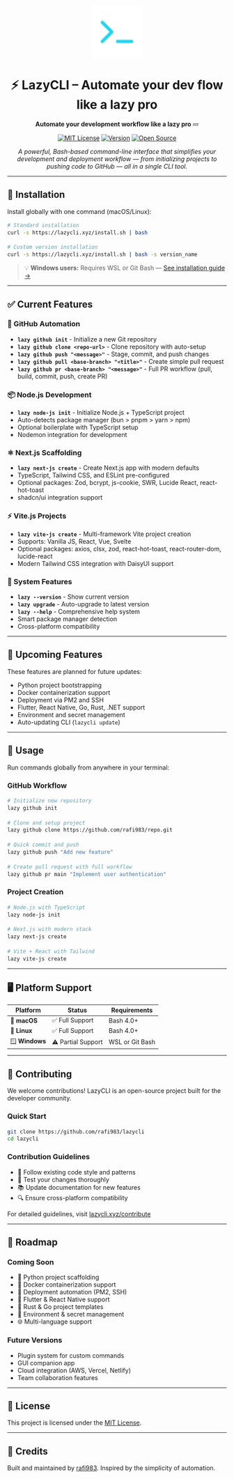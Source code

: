 <div align="center">
  <img src="./public/logo.png" alt="LazyCLI Logo" width="120" height="120">
  
  # ⚡ LazyCLI – Automate your dev flow like a lazy pro
  
  **Automate your development workflow like a lazy pro** 💤
  
  [![MIT License](https://img.shields.io/badge/License-MIT-green.svg)](https://choosealicense.com/licenses/mit/)
  [![Version](https://img.shields.io/badge/version-1.0.2-blue.svg)](https://github.com/rafi983/LazyCLI)
  [![Open Source](https://badges.frapsoft.com/os/v1/open-source.svg?v=103)](https://opensource.org/)
  
  *A powerful, Bash-based command-line interface that simplifies your development and deployment workflow — from initializing projects to pushing code to GitHub — all in a single CLI tool.*
</div>

---

## 🚀 Installation

Install globally with one command (macOS/Linux):

```bash
# Standard installation
curl -s https://lazycli.xyz/install.sh | bash

# Custom version installation
curl -s https://lazycli.xyz/install.sh | bash -s version_name
```

> 💡 **Windows users:** Requires WSL or Git Bash — [See installation guide →](https://lazycli.xyz/windows)

---

## ✅ Current Features

### 🐙 GitHub Automation

- **`lazy github init`** - Initialize a new Git repository
- **`lazy github clone <repo-url>`** - Clone repository with auto-setup
- **`lazy github push "<message>"`** - Stage, commit, and push changes
- **`lazy github pull <base-branch> "<title>"`** - Create simple pull request
- **`lazy github pr <base-branch> "<message>"`** - Full PR workflow (pull, build, commit, push, create PR)

### 📦 Node.js Development

- **`lazy node-js init`** - Initialize Node.js + TypeScript project
- Auto-detects package manager (bun > pnpm > yarn > npm)
- Optional boilerplate with TypeScript setup
- Nodemon integration for development

### ⚛️ Next.js Scaffolding

- **`lazy next-js create`** - Create Next.js app with modern defaults
- TypeScript, Tailwind CSS, and ESLint pre-configured
- Optional packages: Zod, bcrypt, js-cookie, SWR, Lucide React, react-hot-toast
- shadcn/ui integration support

### ⚡ Vite.js Projects

- **`lazy vite-js create`** - Multi-framework Vite project creation
- Supports: Vanilla JS, React, Vue, Svelte
- Optional packages: axios, clsx, zod, react-hot-toast, react-router-dom, lucide-react
- Modern Tailwind CSS integration with DaisyUI support

### 🔧 System Features

- **`lazy --version`** - Show current version
- **`lazy upgrade`** - Auto-upgrade to latest version
- **`lazy --help`** - Comprehensive help system
- Smart package manager detection
- Cross-platform compatibility

---

## 🔮 Upcoming Features

These features are planned for future updates:

- Python project bootstrapping
- Docker containerization support
- Deployment via PM2 and SSH
- Flutter, React Native, Go, Rust, .NET support
- Environment and secret management
- Auto-updating CLI (`lazycli update`)

---

## 🧪 Usage

Run commands globally from anywhere in your terminal:

### GitHub Workflow

```bash
# Initialize new repository
lazy github init

# Clone and setup project
lazy github clone https://github.com/rafi983/repo.git

# Quick commit and push
lazy github push "Add new feature"

# Create pull request with full workflow
lazy github pr main "Implement user authentication"
```

### Project Creation

```bash
# Node.js with TypeScript
lazy node-js init

# Next.js with modern stack
lazy next-js create

# Vite + React with Tailwind
lazy vite-js create
```

---

## 🖥️ Platform Support

| Platform       | Status             | Requirements    |
| -------------- | ------------------ | --------------- |
| 🍎 **macOS**   | ✅ Full Support    | Bash 4.0+       |
| 🐧 **Linux**   | ✅ Full Support    | Bash 4.0+       |
| 🪟 **Windows** | ⚠️ Partial Support | WSL or Git Bash |

---

## 🤝 Contributing

We welcome contributions! LazyCLI is an open-source project built for the developer community.

### Quick Start

```bash
git clone https://github.com/rafi983/lazycli
cd lazycli
```

### Contribution Guidelines

- 📝 Follow existing code style and patterns
- 🧪 Test your changes thoroughly
- 📚 Update documentation for new features
- 🔍 Ensure cross-platform compatibility

For detailed guidelines, visit [lazycli.xyz/contribute](https://lazycli.xyz/contribute)

---

## 🔮 Roadmap

### Coming Soon

- 🐍 Python project scaffolding
- 🐳 Docker containerization support
- 🚀 Deployment automation (PM2, SSH)
- 📱 Flutter & React Native support
- 🦀 Rust & Go project templates
- 🔐 Environment & secret management
- 🌐 Multi-language support

### Future Versions

- Plugin system for custom commands
- GUI companion app
- Cloud integration (AWS, Vercel, Netlify)
- Team collaboration features

---

## 📄 License

This project is licensed under the [MIT License](LICENSE).

---

## 🙌 Credits

Built and maintained by [rafi983](https://rafizaman.me).
Inspired by the simplicity of automation.

